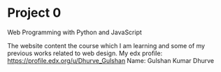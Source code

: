 # Project 0

Web Programming with Python and JavaScript

The website content the course which I am learning and some of my previous works related to web design. 
My edx profile: https://profile.edx.org/u/Dhurve_Gulshan
Name: Gulshan Kumar Dhurve
